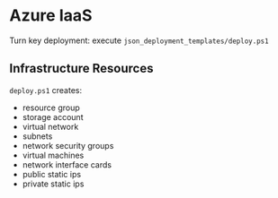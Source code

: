 # Azure IaaS

Turn key deployment: execute `json_deployment_templates/deploy.ps1`

## Infrastructure Resources

`deploy.ps1` creates:

- resource group
- storage account
- virtual network
- subnets
- network security groups
- virtual machines
- network interface cards
- public static ips
- private static ips
